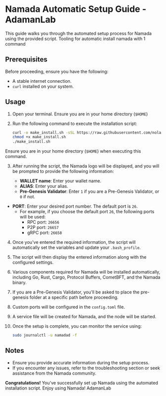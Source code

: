 
# Namada Automatic Setup Guide - AdamanLab

This guide walks you through the automated setup process for Namada using the provided script.
Tooling for automatic install namada with 1 command 
## Prerequisites

Before proceeding, ensure you have the following:

- A stable internet connection.
- `curl` installed on your system.

## Usage

1. Open your terminal. Ensure you are in your home directory (`$HOME`)

2. Run the following command to execute the installation script:

    ```bash
    curl -o make_install.sh -sSL https://raw.githubusercontent.com/nolan7512/automatic-install-namada/main/make_install.sh
    chmod +x make_install.sh
    ./make_install.sh
    ```

  Ensure you are in your home directory (`$HOME`) when executing this command.
  
3. After running the script, the Namada logo will be displayed, and you will be prompted to provide the following information:
   
   - **WALLET name**: Enter your wallet name.
   - **ALIAS**: Enter your alias.
   - **Pre-Genesis Validator**: Enter `1` if you are a Pre-Genesis Validator, or `0` if not.
  - **PORT**: Enter your desired port number. The default port is `26`.
    - For example, if you choose the default port `26`, the following ports will be used:
      - RPC port: `26656`
      - P2P port: `26657`
      - gRPC port: `26658`


4. Once you've entered the required information, the script will automatically set the variables and update your `.bash_profile`.

5. The script will then display the entered information along with the configured settings.

6. Various components required for Namada will be installed automatically, including Go, Rust, Cargo, Protocol Buffers, CometBFT, and the Namada binary.

7. If you are a Pre-Genesis Validator, you'll be asked to place the pre-genesis folder at a specific path before proceeding.

8. Custom ports will be configured in the `config.toml` file.

9. A service file will be created for Namada, and the node will be started.

10. Once the setup is complete, you can monitor the service using:

    ```bash
    sudo journalctl -u namadad -f
    ```

## Notes

- Ensure you provide accurate information during the setup process.
- If you encounter any issues, refer to the troubleshooting section or seek assistance from the Namada community.

**Congratulations!** You've successfully set up Namada using the automated installation script. Enjoy using Namada! AdamanLab

